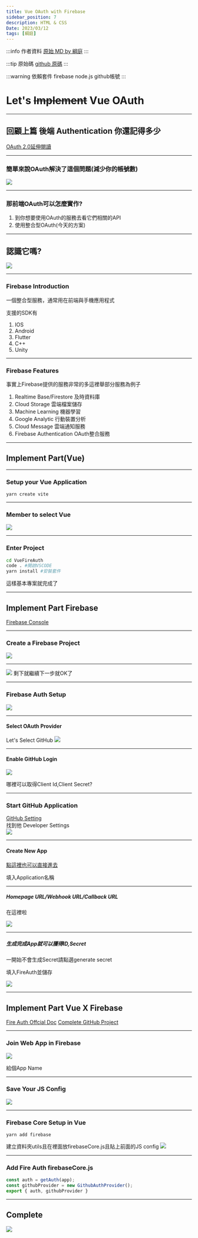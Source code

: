 ```yaml
---
title: Vue OAuth with Firebase
sidebar_position: 7
description: HTML & CSS
Date: 2023/03/12
tags: [綱庭]
---
```


:::info 作者資料
[原始 MD by 綱庭](https://hackmd.io/@fan9704/BJlYLpG13#/)
:::

:::tip 原始碼
[github 原碼](https://github.com/fan9704/VueFireAuth)
:::

:::warning 依賴套件
firebase node.js github帳號 
:::

# Let's ~~Implement~~ Vue OAuth

---

## 回顧上篇 後端 Authentication 你還記得多少

[OAuth 2.0延伸閱讀](https://medium.com/%E9%BA%A5%E5%85%8B%E7%9A%84%E5%8D%8A%E8%B7%AF%E5%87%BA%E5%AE%B6%E7%AD%86%E8%A8%98/%E7%AD%86%E8%A8%98-%E8%AA%8D%E8%AD%98-oauth-2-0-%E4%B8%80%E6%AC%A1%E4%BA%86%E8%A7%A3%E5%90%84%E8%A7%92%E8%89%B2-%E5%90%84%E9%A1%9E%E5%9E%8B%E6%B5%81%E7%A8%8B%E7%9A%84%E5%B7%AE%E7%95%B0-c42da83a6015)

----

### 簡單來說OAuth解決了這個問題(減少你的帳號數)

![](https://i.imgur.com/iaCfBh8.png)

----

### 那前端OAuth可以怎麼實作?

1. 到你想要使用OAuth的服務去看它們相關的API
2. 使用整合型OAuth(今天的方案)

---

## 認識它嗎?

![](https://i.imgur.com/oEGZMZr.png)

----

### Firebase Introduction

一個整合型服務，通常用在前端與手機應用程式

支援的SDK有
1. IOS
2. Android
3. Flutter
4. C++
5. Unity

----

### Firebase Features

事實上Firebase提供的服務非常的多這裡舉部分服務為例子

1. Realtime Base/Firestore 及時資料庫
2. Cloud Storage 雲端檔案儲存
3. Machine Learning 機器學習
4. Google Analytic 行動裝置分析
5. Cloud Message 雲端通知服務
6. Firebase Authentication OAuth整合服務

---

## Implement Part(Vue)

----

### Setup your Vue Application

```bash=
yarn create vite
```

----

### Member to select Vue

![](https://i.imgur.com/I0PVSWT.png)

----

### Enter Project

```bash showLineNumbers
cd VueFireAuth
code . #開啟VSCODE
yarn install #安裝套件
```

這樣基本專案就完成了


---

## Implement Part Firebase 

[Firebase Console](https://console.firebase.google.com/u/0/)

----

### Create a Firebase Project

![](https://i.imgur.com/nxeeL3w.png)

----

![](https://i.imgur.com/cAjItNL.png)
剩下就繼續下一步就OK了

----

### Firebase Auth Setup

![](https://i.imgur.com/kn7aV6F.png)

----

#### Select OAuth Provider

Let's Select GitHub
![](https://i.imgur.com/2G6DDCn.png)

----

#### Enable GitHub Login

![](https://i.imgur.com/145H266.png)

哪裡可以取得Client Id,Client Secret?

----

### Start GitHub Application

[GitHub Setting](https://github.com/settings/profile)  
找到他 Developer Settings  
![](https://i.imgur.com/x3ZAZQS.png)  

----

#### Create New App

[點這裡也可以直接進去](https://github.com/settings/apps/new)

填入Application名稱

----


##### Homepage URL/Webhook URL/Callback URL

在這裡啦

![](https://i.imgur.com/okgS6UP.png)

----

##### 生成完成App就可以獲得ID,Secret

一開始不會生成Secret請點選generate secret

填入FireAuth並儲存

![](https://i.imgur.com/1rdB4EB.png)

---

## Implement Part Vue X Firebase

[Fire Auth Offcial Doc](https://firebase.google.com/docs/auth)
[Complete GitHub Project](https://github.com/fan9704/VueFireAuth)

----

### Join Web App in Firebase

![](https://i.imgur.com/veafr4p.png)

給個App Name

----

### Save Your JS Config
![](https://i.imgur.com/BnluW2q.png)

----

### Firebase Core Setup in Vue

```bash=
yarn add firebase
```
建立資料夾utils且在裡面放firebaseCore.js且貼上前面的JS config
![](https://i.imgur.com/xPZqXCl.png)

----

### Add Fire Auth firebaseCore.js

```javascript showLineNumbers
const auth = getAuth(app);
const githubProvider = new GithubAuthProvider();
export { auth, githubProvider }
```

---

## Complete

![](https://i.imgur.com/fs2KWKE.png)



